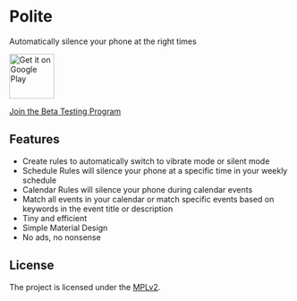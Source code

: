 # Polite

Automatically silence your phone at the right times

[<img alt="Get it on Google Play"
	src="https://play.google.com/intl/en_us/badges/images/generic/en_badge_web_generic.png"
	height="80">](https://play.google.com/store/apps/details?id=me.camsteffen.polite)

[Join the Beta Testing Program](https://play.google.com/apps/testing/me.camsteffen.polite)

## Features

* Create rules to automatically switch to vibrate mode or silent mode
* Schedule Rules will silence your phone at a specific time in your weekly schedule
* Calendar Rules will silence your phone during calendar events
* Match all events in your calendar or match specific events based on keywords in the event title or description
* Tiny and efficient
* Simple Material Design
* No ads, no nonsense

## License

The project is licensed under the [MPLv2](LICENSE).
